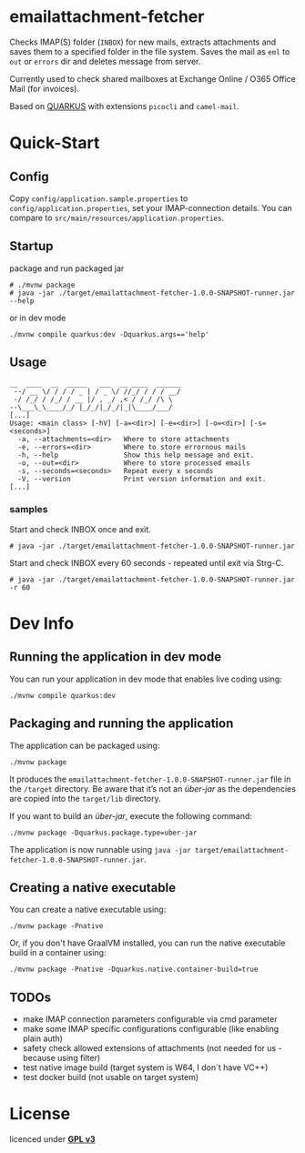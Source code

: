 # emailattachment-fetcher

Checks IMAP(S) folder (`INBOX`) for new mails, extracts attachments and saves them to a specified
folder in the file system.
Saves the mail as `eml` to `out` or `errors` dir and deletes message from server.

Currently used to check shared mailboxes at Exchange Online / O365 Office Mail 
(for invoices).

Based on [QUARKUS](https://quarkus.io/) with extensions `picocli` and `camel-mail`.

# Quick-Start

## Config
Copy `config/application.sample.properties` to `config/application.properties`, set your
IMAP-connection details. You can compare to `src/main/resources/application.properties`.

## Startup
package and run packaged jar
```
# ./mvnw package
# java -jar ./target/emailattachment-fetcher-1.0.0-SNAPSHOT-runner.jar --help
```
or in dev mode
```shell script
./mvnw compile quarkus:dev -Dquarkus.args=='help'
```


## Usage
```
__  ____  __  _____   ___  __ ____  ______
 --/ __ \/ / / / _ | / _ \/ //_/ / / / __/
 -/ /_/ / /_/ / __ |/ , _/ ,< / /_/ /\ \
--\___\_\____/_/ |_/_/|_/_/|_|\____/___/
[...]
Usage: <main class> [-hV] [-a=<dir>] [-e=<dir>] [-o=<dir>] [-s=<seconds>]
  -a, --attachments=<dir>   Where to store attachments
  -e, --errors=<dir>        Where to store errornous mails
  -h, --help                Show this help message and exit.
  -o, --out=<dir>           Where to store processed emails
  -s, --seconds=<seconds>   Repeat every x seconds
  -V, --version             Print version information and exit.
[...]
```

### samples
Start and check INBOX once and exit.
```
# java -jar ./target/emailattachment-fetcher-1.0.0-SNAPSHOT-runner.jar
```

Start and check INBOX every 60 seconds - repeated until exit via Strg-C.
```
# java -jar ./target/emailattachment-fetcher-1.0.0-SNAPSHOT-runner.jar -r 60
```



# Dev Info
## Running the application in dev mode

You can run your application in dev mode that enables live coding using:
```shell script
./mvnw compile quarkus:dev
```

## Packaging and running the application

The application can be packaged using:
```shell script
./mvnw package
```
It produces the `emailattachment-fetcher-1.0.0-SNAPSHOT-runner.jar` file in the `/target` directory.
Be aware that it’s not an _über-jar_ as the dependencies are copied into the `target/lib` directory.

If you want to build an _über-jar_, execute the following command:
```shell script
./mvnw package -Dquarkus.package.type=uber-jar
```

The application is now runnable using `java -jar target/emailattachment-fetcher-1.0.0-SNAPSHOT-runner.jar`.

## Creating a native executable

You can create a native executable using: 
```shell script
./mvnw package -Pnative
```

Or, if you don't have GraalVM installed, you can run the native executable build in a container using: 
```shell script
./mvnw package -Pnative -Dquarkus.native.container-build=true
```


## TODOs
* make IMAP connection parameters configurable via cmd parameter
* make some IMAP specific configurations configurable (like enabling plain auth)
* safety check allowed extensions of attachments (not needed for us - because using filter)
* test native image build (target system is W64, I don´t have VC++)
* test docker build (not usable on target system)

# License
licenced under **[GPL v3]**


[gpl v3]: http://www.gnu.org/licenses/gpl.html

